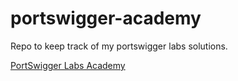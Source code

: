 # portswigger-academy

Repo to keep track of my portswigger labs solutions.

[PortSwigger Labs Academy](https://portswigger.net/web-security)
